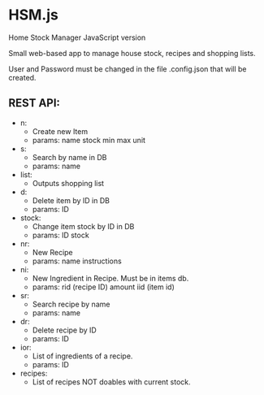 # HSM.js
Home Stock Manager JavaScript version

Small web-based app to manage house stock, recipes and shopping lists.

User and Password must be changed in the file .config.json that will be created.

## REST API:

* n:
  * Create new Item
  * params: name stock min max unit
* s:
  * Search by name in DB
  * params: name 
* list:
  * Outputs shopping list
* d:
  * Delete item by ID in DB
  * params: ID 
* stock:
  * Change item stock by ID in DB
  * params: ID stock
* nr:
  * New Recipe
  * params: name instructions
* ni:
  * New Ingredient in Recipe. Must be in items db.
  * params: rid (recipe ID) amount iid (item id)
* sr:
  * Search recipe by name
  * params: name
* dr:
  * Delete recipe by ID
  * params: ID
* ior:
  * List of ingredients of a recipe.
  * params: ID
* recipes:
  * List of recipes NOT doables with current stock.
